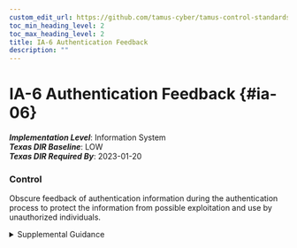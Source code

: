 ```yaml
---
custom_edit_url: https://github.com/tamus-cyber/tamus-control-standards/tree/main/content/tamus.edu/TAMUS_profile.xml
toc_min_heading_level: 2
toc_max_heading_level: 2
title: IA-6 Authentication Feedback
description: ""
---
```


# IA-6 Authentication Feedback {#ia-06}

_**Implementation Level**_: Information System\
_**Texas DIR Baseline**_: LOW\
_**Texas DIR Required By**_: 2023-01-20

### Control

Obscure feedback of authentication information during the authentication process to protect the information from possible exploitation and use by unauthorized individuals.

<details>
  <summary>Supplemental Guidance</summary>

Authentication feedback from systems does not provide information that would allow unauthorized individuals to compromise authentication mechanisms. For some types of systems, such as desktops or notebooks with relatively large monitors, the threat (referred to as shoulder surfing) may be significant. For other types of systems, such as mobile devices with small displays, the threat may be less significant and is balanced against the increased likelihood of typographic input errors due to small keyboards. Thus, the means for obscuring authentication feedback is selected accordingly. Obscuring authentication feedback includes displaying asterisks when users type passwords into input devices or displaying feedback for a very limited time before obscuring it.

</details>

